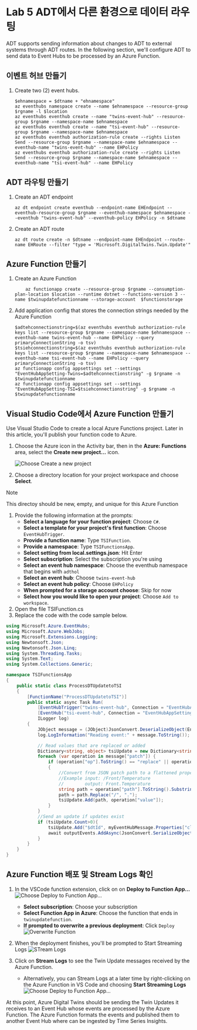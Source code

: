 # Lab 5 ADT에서 다른 환경으로 데이터 라우팅













ADT supports sending information about changes to ADT to external systems through ADT routes. In the following section, we'll configure ADT to send data to Event Hubs to be processed by an Azure Function.

## 이벤트 허브 만들기 

1. Create two (2) event hubs.

    ```azurecli
    $ehnamespace = $dtname + "ehnamespace"
    az eventhubs namespace create --name $ehnamespace --resource-group $rgname -l $location
    az eventhubs eventhub create --name "twins-event-hub" --resource-group $rgname --namespace-name $ehnamespace
    az eventhubs eventhub create --name "tsi-event-hub" --resource-group $rgname --namespace-name $ehnamespace
    az eventhubs eventhub authorization-rule create --rights Listen Send --resource-group $rgname --namespace-name $ehnamespace --eventhub-name "twins-event-hub" --name EHPolicy
    az eventhubs eventhub authorization-rule create --rights Listen Send --resource-group $rgname --namespace-name $ehnamespace --eventhub-name "tsi-event-hub" --name EHPolicy
    ```

## ADT 라우팅 만들기 

1. Create an ADT endpoint

    ```azurecli
    az dt endpoint create eventhub --endpoint-name EHEndpoint --eventhub-resource-group $rgname --eventhub-namespace $ehnamespace --eventhub "twins-event-hub" --eventhub-policy EHPolicy -n $dtname
    ```

1. Create an ADT route

    ```azurecli
    az dt route create -n $dtname --endpoint-name EHEndpoint --route-name EHRoute --filter "type = 'Microsoft.DigitalTwins.Twin.Update'"
    ```

## Azure Function 만들기 

1. Create an Azure Function

    ```azurecli
        az functionapp create --resource-group $rgname --consumption-plan-location $location --runtime dotnet --functions-version 3 --name $twinupdatefunctionname --storage-account  $functionstorage
      ```

1. Add application config that stores the connection strings needed by the Azure Function

    ```azurecli
    $adtehconnectionstring=$(az eventhubs eventhub authorization-rule keys list --resource-group $rgname --namespace-name $ehnamespace --eventhub-name twins-event-hub --name EHPolicy --query primaryConnectionString -o tsv)
    $tsiehconnectionstring=$(az eventhubs eventhub authorization-rule keys list --resource-group $rgname --namespace-name $ehnamespace --eventhub-name tsi-event-hub --name EHPolicy --query primaryConnectionString -o tsv)
    az functionapp config appsettings set --settings "EventHubAppSetting-Twins=$adtehconnectionstring" -g $rgname -n $twinupdatefunctionname
    az functionapp config appsettings set --settings "EventHubAppSetting-TSI=$tsiehconnectionstring" -g $rgname -n $twinupdatefunctionname
    ```

## Visual Studio Code에서 Azure Function 만들기

Use Visual Studio Code to create a local Azure Functions project. Later in this article, you'll publish your function code to Azure.

1. Choose the Azure icon in the Activity bar, then in the **Azure: Functions** area, select the **Create new project...** icon.

    ![Choose Create a new project](./images/create-new-project.png)

1. Choose a directory location for your project workspace and choose **Select**.

>[!NOTE]
>This directoy should be new, empty, and unique for this Azure Function
>

1. Provide the following information at the prompts:
    - **Select a language for your function project**: Choose `C#`.
    - **Select a template for your project's first function**: Choose `EventHubTrigger`.
    - **Provide a function name**: Type `TSIFunction`.
    - **Provide a namespace**: Type `TSIFunctionsApp`.
    - **Select setting from local.settings.json**: Hit Enter
    - **Select subscription**: Select the subscription you're using
    - **Select an event hub namespace**: Choose the eventhub namespace that begins with `adthol`
    - **Select an event hub**: Choose `twins-event-hub`
    - **Select an event hub policy**: Choose `EHPolicy`
    - **When prompted for a storage account choose**: Skip for now
    - **Select how you would like to open your project**: Choose `Add to workspace`.
1. Open the file TSIFunction.cs
1. Replace the code with the code sample below.

```C#
using Microsoft.Azure.EventHubs;
using Microsoft.Azure.WebJobs;
using Microsoft.Extensions.Logging;
using Newtonsoft.Json;
using Newtonsoft.Json.Linq;
using System.Threading.Tasks;
using System.Text;
using System.Collections.Generic;

namespace TSIFunctionsApp
{
    public static class ProcessDTUpdatetoTSI
    { 
        [FunctionName("ProcessDTUpdatetoTSI")]
        public static async Task Run(
            [EventHubTrigger("twins-event-hub", Connection = "EventHubAppSetting-Twins")]EventData myEventHubMessage, 
            [EventHub("tsi-event-hub", Connection = "EventHubAppSetting-TSI")]IAsyncCollector<string> outputEvents, 
            ILogger log)
        {
            JObject message = (JObject)JsonConvert.DeserializeObject(Encoding.UTF8.GetString(myEventHubMessage.Body));
            log.LogInformation("Reading event:" + message.ToString());

            // Read values that are replaced or added
            Dictionary<string, object> tsiUpdate = new Dictionary<string, object>();
            foreach (var operation in message["patch"]) {
                if (operation["op"].ToString() == "replace" || operation["op"].ToString() == "add")
                {
                    //Convert from JSON patch path to a flattened property for TSI
                    //Example input: /Front/Temperature
                    //        output: Front.Temperature
                    string path = operation["path"].ToString().Substring(1);                    
                    path = path.Replace("/", ".");                    
                    tsiUpdate.Add(path, operation["value"]);
                }
            }
            //Send an update if updates exist
            if (tsiUpdate.Count>0){
                tsiUpdate.Add("$dtId", myEventHubMessage.Properties["cloudEvents:subject"]);
                await outputEvents.AddAsync(JsonConvert.SerializeObject(tsiUpdate));
            }
        }
    }
}

```

## Azure Function 배포 및 Stream Logs 확인

1. In the VSCode function extension, click on on **Deploy to Function App...**
    ![Choose Deploy to Function App...](./images/deploy-to-function-app.png)

    - **Select subscription**: Choose your subscription
    - **Select Function App in Azure**: Choose the function that ends in `twinupdatefunction`.
    - **If prompted to overwrite a previous deployment**: Click `Deploy`
    ![Overwrite Function](./images/overwrite-twin-function.png)

1. When the deployment finishes, you'll be prompted to Start Streaming Logs
  ![STream Logs](./images/function-stream-logs.png)
1. Click on **Stream Logs** to see the Twin Update messages received by the Azure Function.

    - Alternatively, you can Stream Logs at a later time by right-clicking on the Azure Function in VS Code and choosing **Start Streaming Logs**
  ![Choose Deploy to Function App...](./images/function-stream-logs-extension.png)

At this point, Azure Digital Twins should be sending the Twin Updates it receives to an Event Hub whose events are processed by the Azure Function.  The Azure Function formats the events and published them to another Event Hub where can be ingested by Time Series Insights.